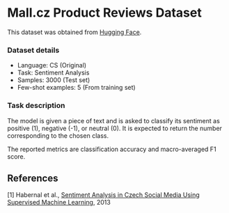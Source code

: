 # Mall.cz Product Reviews Dataset

This dataset was obtained from [Hugging Face](https://huggingface.co/datasets/fewshot-goes-multilingual/cs_mall-product-reviews).

### Dataset details

- Language: CS (Original)
- Task: Sentiment Analysis
- Samples: 3000 (Test set)
- Few-shot examples: 5 (From training set)

### Task description

The model is given a piece of text and is asked to classify its sentiment as positive (1), negative (-1), or neutral (0). It is expected to return the number corresponding to the chosen class.

The reported metrics are classification accuracy and macro-averaged F1 score.

## References

[1] Habernal et al., [Sentiment Analysis in Czech Social Media Using Supervised Machine Learning](https://aclanthology.org/W13-1609/), 2013
